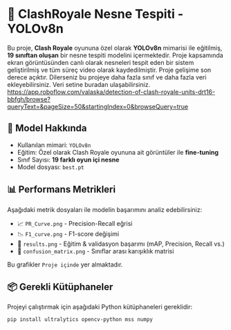 # 🏹 ClashRoyale Nesne Tespiti - YOLOv8n

Bu proje, **Clash Royale** oyununa özel olarak **YOLOv8n** mimarisi ile eğitilmiş, **19 sınıftan oluşan** bir nesne tespiti modelini içermektedir. Proje kapsamında ekran görüntüsünden canlı olarak nesneleri tespit eden bir sistem geliştirilmiş ve tüm süreç video olarak kaydedilmiştir. Proje gelişime son derece açıktır. Dilerseniz bu projeye daha fazla sınıf ve daha fazla veri ekleyebilirsiniz. Veri setine buradan ulaşabilirsiniz. https://app.roboflow.com/valaska/detection-of-clash-royale-units-drt16-bbfgh/browse?queryText=&pageSize=50&startingIndex=0&browseQuery=true

## 🧠 Model Hakkında

- Kullanılan mimari: `YOLOv8n`
- Eğitim: Özel olarak Clash Royale oyununa ait görüntüler ile **fine-tuning**
- Sınıf Sayısı: **19 farklı oyun içi nesne**
- Model dosyası: `best.pt`

## 📊 Performans Metrikleri

Aşağıdaki metrik dosyaları ile modelin başarımını analiz edebilirsiniz:

- 📈 `PR_Curve.png` - Precision-Recall eğrisi
- 📉 `F1_curve.png` - F1-score değişimi
- 🧾 `results.png` - Eğitim & validasyon başarımı (mAP, Precision, Recall vs.)
- 🔀 `confusion_matrix.png` - Sınıflar arası karışıklık matrisi

Bu grafikler `Proje içinde` yer almaktadır.

## 📦 Gerekli Kütüphaneler

Projeyi çalıştırmak için aşağıdaki Python kütüphaneleri gereklidir:

```bash
pip install ultralytics opencv-python mss numpy
